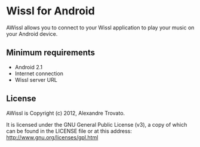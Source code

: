 Wissl for Android
=============

AWissl allows you to connect to your Wissl application to play your music on your Android device.


Minimum requirements
--------------------

- Android 2.1
- Internet connection
- Wissl server URL


License
-------
AWissl is Copyright (c) 2012, Alexandre Trovato.

It is licensed under the GNU General Public License (v3),
a copy of which can be found in the LICENSE file or at
this address: http://www.gnu.org/licenses/gpl.html